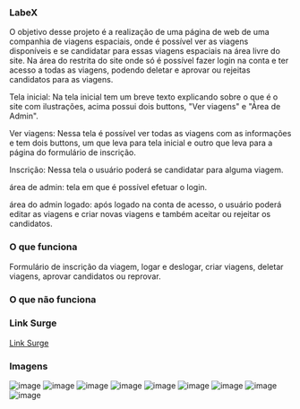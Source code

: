### LabeX
O objetivo desse projeto é a realização de uma página de web de uma companhia de viagens espaciais, onde é possível ver as viagens disponíveis e se candidatar para essas  viagens espaciais na área livre do site.
Na área do restrita do site onde só é possível fazer login na conta e ter acesso a todas as viagens, podendo deletar e aprovar ou rejeitas candidatos para as viagens.

Tela inicial: Na tela inicial tem um breve texto explicando sobre o que é o site com ilustrações, acima possui dois buttons, "Ver viagens" e "Área de Admin".

Ver viagens: Nessa tela é possível ver todas as viagens com as informações e tem dois buttons, um que leva para tela inicial e outro que leva para a página do formulário de inscrição.

Inscrição: Nessa tela o usuário poderá se candidatar para alguma viagem.


área de admin: tela em que é possível efetuar o login.

área do admin logado: após logado na conta de acesso, o usuário poderá editar as viagens e criar novas viagens e também aceitar ou rejeitar os candidatos.

### O que funciona
Formulário de inscrição da viagem, logar e deslogar, criar viagens, deletar viagens, aprovar candidatos ou reprovar.


### O que não funciona

### Link Surge 
[Link Surge](https://outstanding-drum.surge.sh/)

### Imagens
![image](https://user-images.githubusercontent.com/85976494/154865031-f60900a7-89b2-482d-b3b3-d86972d286f5.png)
![image](https://user-images.githubusercontent.com/85976494/154865040-0bc9fea8-dd02-4f84-9eae-5c8ca9980778.png)
![image](https://user-images.githubusercontent.com/85976494/154865064-bb01201d-4564-4eed-80e2-41eb95deb03e.png)
![image](https://user-images.githubusercontent.com/85976494/154865068-46e0cf69-08d8-489e-bfe7-3285190e72f7.png)
![image](https://user-images.githubusercontent.com/85976494/154865080-f93bd30b-3760-42a1-9857-4c9f42c1d4dc.png)
![image](https://user-images.githubusercontent.com/85976494/154865093-4f60364e-2470-47cd-821d-3bd5c0fd24de.png)
![image](https://user-images.githubusercontent.com/85976494/154865103-4bc93a34-f627-48f2-8307-290138280bd2.png)
![image](https://user-images.githubusercontent.com/85976494/154865204-1843a563-7c24-4d0c-aa08-c2691401dc52.png)
![image](https://user-images.githubusercontent.com/85976494/154865467-97ffe4cc-95ac-4417-891b-ddb35e05ee33.png)

